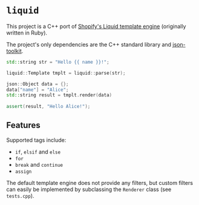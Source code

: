 
# `liquid` 

This project is a C++ port of [Shopify's Liquid template engine](https://github.com/Shopify/liquid) (originally written in Ruby).

The project's only dependencies are the C++ standard library and [json-toolkit](https://github.com/bandicode/json-toolkit).

```cpp
std::string str = "Hello {{ name }}!";

liquid::Template tmplt = liquid::parse(str);

json::Object data = {};
data["name"] = "Alice";
std::string result = tmplt.render(data)
  
assert(result, "Hello Alice!");
```

## Features

Supported tags include:
- `if`, `elsif` and `else`
- `for`
- `break` and `continue`
- `assign`

The default template engine does not provide any filters, but custom filters can easily be implemented by subclassing the `Renderer` class (see `tests.cpp`).



